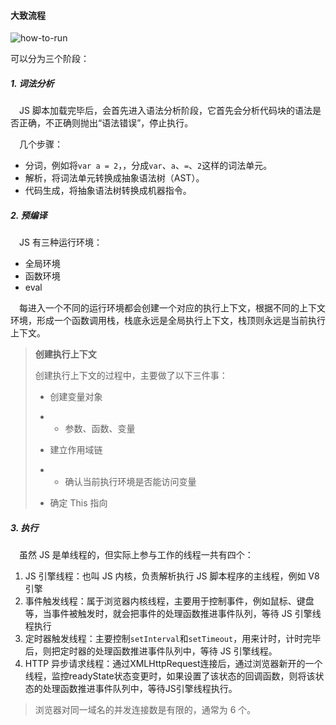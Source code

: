 #### 大致流程

![how-to-run](D:\personal_files\md\知识整理\js\img\how-to-run.png)

可以分为三个阶段：

##### 1. 词法分析

　JS 脚本加载完毕后，会首先进入语法分析阶段，它首先会分析代码块的语法是否正确，不正确则抛出“语法错误”，停止执行。

　几个步骤：

- 分词，例如将`var a = 2`，，分成`var`、`a`、`=`、`2`这样的词法单元。
- 解析，将词法单元转换成抽象语法树（AST）。
- 代码生成，将抽象语法树转换成机器指令。

##### 2. 预编译

　JS 有三种运行环境：

- 全局环境
- 函数环境
- eval

　每进入一个不同的运行环境都会创建一个对应的执行上下文，根据不同的上下文环境，形成一个函数调用栈，栈底永远是全局执行上下文，栈顶则永远是当前执行上下文。

> **创建执行上下文**
>
> 创建执行上下文的过程中，主要做了以下三件事：
>
> - 创建变量对象
>
> - - 参数、函数、变量
>
> - 建立作用域链
>
> - - 确认当前执行环境是否能访问变量
>
> - 确定 This 指向



##### 3. 执行

　虽然 JS 是单线程的，但实际上参与工作的线程一共有四个：

1. JS 引擎线程：也叫 JS 内核，负责解析执行 JS 脚本程序的主线程，例如 V8 引擎
2. 事件触发线程：属于浏览器内核线程，主要用于控制事件，例如鼠标、键盘等，当事件被触发时，就会把事件的处理函数推进事件队列，等待 JS 引擎线程执行
3. 定时器触发线程：主要控制`setInterval`和`setTimeout`，用来计时，计时完毕后，则把定时器的处理函数推进事件队列中，等待 JS 引擎线程。
4. HTTP 异步请求线程：通过XMLHttpRequest连接后，通过浏览器新开的一个线程，监控readyState状态变更时，如果设置了该状态的回调函数，则将该状态的处理函数推进事件队列中，等待JS引擎线程执行。

> 浏览器对同一域名的并发连接数是有限的，通常为 6 个。

